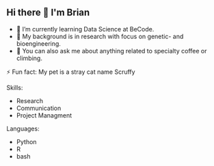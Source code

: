 ## Hi there 👋 I'm Brian

- 🔭 I’m currently learning Data Science at BeCode.
- :dna: My background is in research with focus on genetic- and bioengineering.
- 💬 You can also ask me about anything related to specialty coffee or climbing.

⚡ Fun fact: My pet is a stray cat name Scruffy

Skills:
 - Research
 - Communication
 - Project Managment
 
 Languages:
 - Python
 - R
 - bash

